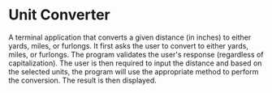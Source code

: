 # Unit Converter
A terminal application that converts a given distance (in inches) to either yards, miles, or furlongs.
It first asks the user to convert to either yards, miles, or furlongs. The program validates the user's response (regardless of capitalization).
The user is then required to input the distance and based on the selected units, the program will use the appropriate method to perform the conversion.
The result is then displayed.
